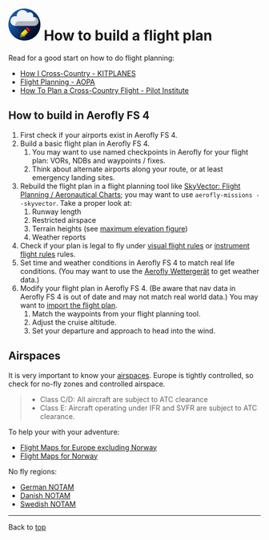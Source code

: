 ![](favicon-64x64.png) How to build a flight plan
=================================================

Read for a good start on how to do flight planning:

* [How I Cross-Country - KITPLANES](https://www.kitplanes.com/how-i-cross-country/)
* [Flight Planning - AOPA](https://www.aopa.org/training-and-safety/online-learning/safety-spotlights/mountain-flying/flight-planning)
* [How To Plan a Cross-Country Flight - Pilot Institute](https://pilotinstitute.com/flight-planning/)

How to build in Aerofly FS 4
----------------------------

1. First check if your airports exist in Aerofly FS 4.
1. Build a basic flight plan in Aerofly FS 4.
   1. You may want to use named checkpoints in Aerofly for your flight plan: VORs, NDBs and waypoints / fixes.
   1. Think about alternate airports along your route, or at least emergency landing sites.
1. Rebuild the flight plan in a flight planning tool like [SkyVector: Flight Planning / Aeronautical Charts](https://skyvector.com/); you may want to use `aerofly-missions --skyvector`. Take a proper look at:
   1. Runway length
   1. Restricted airspace
   1. Terrain heights (see [maximum elevation figure](https://en.wikipedia.org/wiki/Maximum_elevation_figure))
   1. Weather reports
1. Check if your plan is legal to fly under [visual flight rules](https://en.wikipedia.org/wiki/Visual_flight_rules) or [instrument flight rules](https://en.wikipedia.org/wiki/Instrument_flight_rules) rules.
1. Set time and weather conditions in Aerofly FS 4 to match real life conditions. (You may want to use the [Aerofly Wettergerät](https://github.com/fboes/aerofly-wettergeraet/) to get weather data.)
1. Modify your flight plan in Aerofly FS 4. (Be aware that nav data in Aerofly FS 4 is out of date and may not match real world data.) You may want to [import the flight plan](./importing-flightplans.md).
   1. Match the waypoints from your flight planning tool.
   1. Adjust the cruise altitude.
   1. Set your departure and approach to head into the wind.

Airspaces
---------

It is very important to know your [airspaces](https://en.wikipedia.org/wiki/Airspace_class#ICAO_definitions). Europe is tightly controlled, so check for no-fly zones and controlled airspace.

> * Class C/D: All aircraft are subject to ATC clearance 
> * Class E: Aircraft operating under IFR and SVFR are subject to ATC clearance. 

To help your with your adventure:

* [Flight Maps for Europe excluding Norway](https://www.openflightmaps.org/wp-content/plugins/ofmTileMap/ofmTileMap_full.php?airac=2210&language=local&coverage&controls)
* [Flight Maps for Norway](https://www.ippc.no/ippc/index.jsp)

No fly regions:

* [German NOTAM](https://www.notaminfo.com/germanymap)
* [Danish NOTAM](https://notaminfo.com/denmarkmap)
* [Swedish NOTAM](https://notaminfo.com/swedenmap)

----

Back to [top](./README.md)
